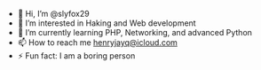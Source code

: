 - 👋 Hi, I’m @slyfox29
- 👀 I’m interested in Haking and Web development
- 🌱 I’m currently learning PHP, Networking, and advanced Python
- 📫 How to reach me henryjayq@icloud.com
- ⚡ Fun fact: I am a boring person

<!---
slyfox29/slyfox29 is a ✨ special ✨ repository because its `README.md` (this file) appears on your GitHub profile.
You can click the Preview link to take a look at your changes.
--->
